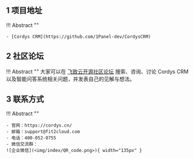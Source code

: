 ## 1 项目地址

!!! Abstract ""

    - [Cordys CRM](https://github.com/1Panel-dev/CordysCRM) 

## 2 社区论坛

!!! Abstract ""
    大家可以在 [飞致云开源社区论坛](https://bbs.fit2cloud.com/) 搜索、咨询、讨论 Cordys CRM 以及智能问答系统相关问题，并发表自己的见解与想法。
    
## 3 联系方式

!!! Abstract ""

    - 官网：https://cordys.cn/
    - 邮箱：support@fit2cloud.com
    - 电话：400-052-0755
    - 微信交流群：    
    ![企业微信](<img/index/QR_code.png>){ width="135px" }

